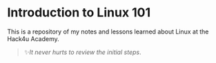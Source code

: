 # Introduction to Linux 101
This is a repository of my notes and lessons learned about Linux at the Hack4u Academy. 
> ✨*It never hurts to review the initial steps*.
